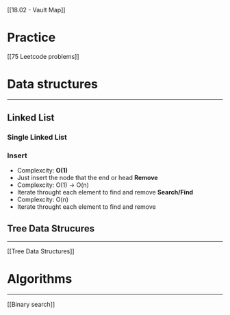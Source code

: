  [[18.02 - Vault Map]]
# Practice
[[75 Leetcode problems]]
# Data structures
---
## Linked List
### Single Linked List
### Insert
- Complexcity: **O(1)**
- Just insert the node that the end or head
**Remove**
- Complexcity: O(1) -> O(n)
- Iterate throught each element to find and remove
**Search/Find**
- Complexcity: O(n)
- Iterate throught each element to find and remove
## Tree Data Strucures
---
[[Tree Data Structures]]
# Algorithms
---
[[Binary search]]